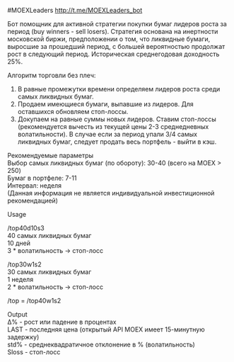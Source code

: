 #MOEXLeaders
http://t.me/MOEXLeaders_bot

Бот помощник для активной стратегии покупки бумаг лидеров роста за период (buy winners - sell losers).
Стратегия основана на инертности московской биржи, предположении о том, что ликвидные бумаги, выросшие за прошедший период, с большей вероятностью продолжат рост в следующий период.
Историческая среднегодовая доходность 25%.

Алгоритм торговли без плеч:
1) В равные промежутки времени определяем лидеров роста среди самых ликвидных бумаг.
2) Продаем имеющиеся бумаги, выпавшие из лидеров. Для оставшихся обновляем стоп-лоссы.
3) Докупаем на равные суммы новых лидеров. Ставим стоп-лоссы (рекомендуется вычесть из текущей цены 2-3 среднедневных волатильности).
В случае если за период упали 3/4 самых ликвидных бумаг, следует продать весь портфель - выйти в кэш.

Рекомендуемые параметры  
Выбор самых ликвидных бумаг (по обороту): 30-40 (всего на MOEX > 250)  
Бумаг в портфеле: 7-11  
Интервал: неделя  
(Данная информация не является индивидуальной инвестиционной рекомендацией)  

Usage

/top40d10s3  
40 самых ликвидных бумаг  
10 дней  
3 * волатильность -> стоп-лосс  

/top30w1s2  
30 самых ликвидных бумаг  
1 неделя  
2 * волатильность -> стоп-лосс  

/top = /top40w1s2  

Output  
Δ% - рост или падение в процентах  
LAST - последняя цена (открытый API MOEX имеет 15-минутную задержку)  
std% - среднеквадратичное отклонение в % (волатильность)  
Sloss - стоп-лосс  
